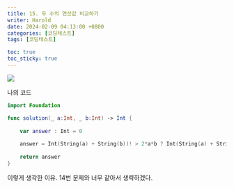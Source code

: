 ```yaml
---
title: 15. 두 수의 연산값 비교하기
writer: Harold
date: 2024-02-09 04:13:00 +0800
categories: [코딩테스트]
tags: [코딩테스트]

toc: true
toc_sticky: true
---
```

![](https://velog.velcdn.com/images/haroldfromk/post/a9b8721e-2c94-4b8d-8a92-0fc27eb3b337/image.png)

나의 코드
```swift
import Foundation

func solution(_ a:Int, _ b:Int) -> Int {
    
    var answer : Int = 0
    
    answer = Int(String(a) + String(b))! > 2*a*b ? Int(String(a) + String(b))! : 2*a*b
    
    return answer
}
```

이렇게 생각한 이유.
14번 문제와 너무 같아서 생략하겠다.
